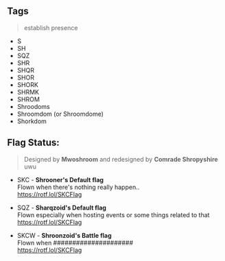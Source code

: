 ## Tags
> establish presence
- S
- SH
- SQZ
- SHR
- SHQR
- SHOR
- SHORK
- SHRMK
- SHROM
- Shroodoms
- Shroomdom (or Shroomdome)
- Shorkdom

## Flag Status:

> Designed by **Mwoshroom** and redesigned by **Comrade Shropyshire** uwu

- SKC - **Shrooner's Default flag**  
  Flown when there's nothing really happen..  
  <https://rotf.lol/SKCFlag>  
 

- SQZ - **Sharqzoid's Default flag**  
  Flown especially when hosting events or some things related to that  
  <https://rotf.lol/SKCFlag>  


- SKCW - **Shroonzoid's Battle flag**  
  Flown when #####################  
  <https://rotf.lol/SKCFlag>  
